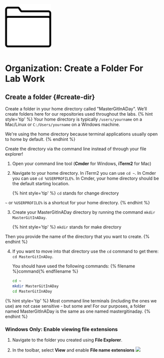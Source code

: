 ![](images/folder.png)

# Organization: Create a Folder For Lab Work

## Create a folder {#create-dir}
Create a folder in your home directory called "MasterGitInADay". We’ll create folders here for our repositories used throughout the labs.
{% hint style='tip' %}
Your home directory is typically `/users/yourname` on a Mac/Linux or `C:/Users/yourname` on a Windows machine.

We're using the home directory because terminal applications usually open to home by default.
{% endhint %}

Create the directory via the command line instead of through your file explorer!

1. Open your command line tool (**Cmder** for Windows, **iTerm2** for Mac)
2. Navigate to your home directory. In iTerm2 you can use `cd ~`. In Cmder you can use `cd %USERPROFILE%`. In Cmder, your home directory should be the default starting location.

    {% hint style='tip' %}
`cd` stands for change directory

`~` or `%USERPROFILE%` is a shortcut for your home directory.
    {% endhint %}

3. Create your MasterGitInADay directory by running the command `mkdir MasterGitInADay`.

    {% hint style='tip' %}
`mkdir` stands for make directory

Then you provide the name of the directory that you want to create.
    {% endhint %}

4. If you want to move into that directory use the `cd` command to get there: `cd MasterGitInADay`.  


   You should have used the following commands:
   {% filename %}command{% endfilename %}
   ```bash
   cd ~
   mkdir MasterGitInADay
   cd MasterGitInADay
   ```

{% hint style='tip' %}
Most command line terminals (including the ones we use) are not case sensitive - but some are!  For our purposes, a folder named MasterGitInADay is the same as one named mastergitinaday.
{% endhint %}

### Windows Only: Enable viewing file extensions
1. Navigate to the folder you created using **File Explorer**.

1. In the toolbar, select **View** and enable **File name extensions**
![](images/view-extensions.png)
<!--endsec-->
